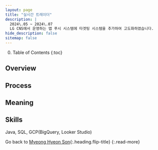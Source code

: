 ```yaml
---
layout: page
title: "실시간 트레이더"
description: |
  2024\.05 ~ 2024\.07  
  LG CNS에서 운영하는 앱 푸시 시스템에 타겟팅 시스템을 추가하여 고도화하였습니다.
hide_description: false
sitemap: false
---
```


0. Table of Contents
{:toc}


## Overview




## Process




## Meaning




## Skills

Java, SQL, GCP(BigQuery, Looker Studio)

Go back to [Myeong Hyeon Son](/about/#projects){:.heading.flip-title}
{:.read-more}